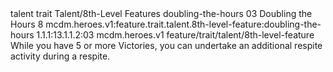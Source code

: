 <ability>
  <metadata>
    <class>talent</class>
    <feature_type>trait</feature_type>
    <file_dpath>Talent/8th-Level Features</file_dpath>
    <item_id>doubling-the-hours</item_id>
    <item_index>03</item_index>
    <item_name>Doubling the Hours</item_name>
    <level>8</level>
    <scc>mcdm.heroes.v1:feature.trait.talent.8th-level-feature:doubling-the-hours</scc>
    <scdc>1.1.1:13.1.1.2:03</scdc>
    <source>mcdm.heroes.v1</source>
    <type>feature/trait/talent/8th-level-feature</type>
  </metadata>
  <effects>
    <effect type="mundane">While you have 5 or more Victories, you can undertake an additional respite activity during a respite.</effect>
  </effects>
</ability>
